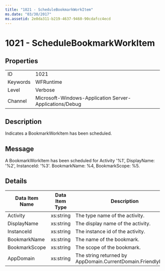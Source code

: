 ```yaml
---
title: "1021 - ScheduleBookmarkWorkItem"
ms.date: "03/30/2017"
ms.assetid: 2e0da311-b219-4637-9460-90cdafcc4ecd
---
```

# 1021 - ScheduleBookmarkWorkItem
## Properties  


|||  
|-|-|  
|ID|1021|  
|Keywords|WFRuntime|  
|Level|Verbose|  
|Channel|Microsoft-Windows-Application Server-Applications/Debug|  

## Description  
 Indicates a BookmarkWorkItem has been scheduled.  

## Message  
 A BookmarkWorkItem has been scheduled for Activity '%1', DisplayName: '%2', InstanceId: '%3'.  BookmarkName: %4, BookmarkScope: %5.  

## Details  


| Data Item Name | Data Item Type |                         Description                          |
|----------------|----------------|--------------------------------------------------------------|
|    Activity    |   xs:string    |                The type name of the activity.                |
|  DisplayName   |   xs:string    |              The display name of the activity.               |
|   InstanceId   |   xs:string    |               The instance id of the activity.               |
|  BookmarkName  |   xs:string    |                  The name of the bookmark.                   |
| BookmarkScope  |   xs:string    |                  The scope of the bookmark.                  |
|   AppDomain    |   xs:string    | The string returned by AppDomain.CurrentDomain.FriendlyName. |

